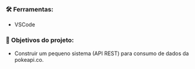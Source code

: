 ### 🛠 Ferramentas:

- VSCode


### 🎯 Objetivos do projeto:

- Construir um pequeno sistema (API REST) para consumo de dados da pokeapi.co.
